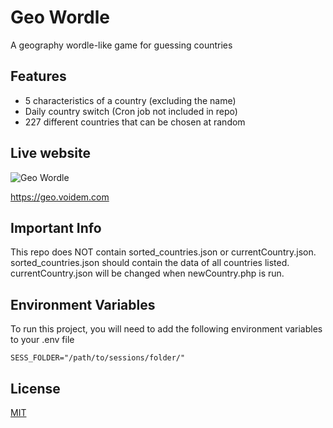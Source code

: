 
# Geo Wordle

A geography wordle-like game for guessing countries



## Features

- 5 characteristics of a country (excluding the name)
- Daily country switch (Cron job not included in repo)
- 227 different countries that can be chosen at random

## Live website

![Geo Wordle](https://i.imgur.com/6vEUlkv.png)

https://geo.voidem.com
## Important Info

This repo does NOT contain sorted_countries.json or currentCountry.json. sorted_countries.json should contain the data of all countries listed. currentCountry.json will be changed when newCountry.php is run.

## Environment Variables

To run this project, you will need to add the following environment variables to your .env file

`SESS_FOLDER="/path/to/sessions/folder/"`


## License

[MIT](https://choosealicense.com/licenses/mit/)
